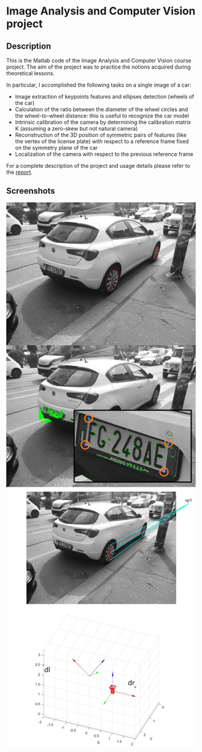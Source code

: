 # Image Analysis and Computer Vision project

## Description

This is the Matlab code of the Image Analysis and Computer Vision course project.
The aim of the project was to practice the notions acquired during theoretical lessons. 

In particular, I accomplished the following tasks on a single image of a car: 
- Image extraction of keypoints features and ellipses detection (wheels of the car)
- Calculation of the ratio between the diameter of the wheel circles and the wheel-to-wheel distance: this is useful to recognize the car model
- Intrinsic calibration of the camera by determining the calibration matrix K (assuming a zero-skew but not natural camera)
- Reconstruction of the 3D position of symmetric pairs of features (like the vertex of the license plate) with respect to a reference frame fixed on the symmetry plane of the car
- Localization of the camera with respect to the previous reference frame

For a complete description of the project and usage details please refer to the [report](doc/documentation.pdf).

## Screenshots

<img src="doc/imgs/ellipses.jpg"  align="center" width="700">
<img src="doc/imgs/harris_keypoints.jpg"  align="center" width="700">
<img src="doc/imgs/horiz_vp.jpg"  align="center" width="700">
<img src="doc/imgs/3D_points(1).jpg"  align="center" width="700">
